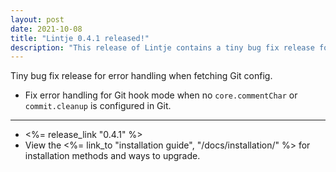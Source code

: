 ```yaml
---
layout: post
date: 2021-10-08
title: "Lintje 0.4.1 released!"
description: "This release of Lintje contains a tiny bug fix release for error handling when fetching Git config that is customized."
---
```


Tiny bug fix release for error handling when fetching Git config.

- Fix error handling for Git hook mode when no `core.commentChar` or
  `commit.cleanup` is configured in Git.

---

- <%= release_link "0.4.1" %>
- View the <%= link_to "installation guide", "/docs/installation/" %> for installation methods and ways to upgrade.
